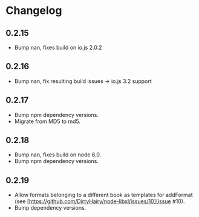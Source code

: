 # Changelog

## 0.2.15

 * Bump nan, fixes build on io.js 2.0.2

## 0.2.16

 * Bump nan, fix resulting build issues -> io.js 3.2 support

## 0.2.17

 * Bump npm dependency versions.
 * Migrate from MD5 to md5.

## 0.2.18

 * Bump nan, fixes build on node 6.0.
 * Bump npm dependency versions.

 ## 0.2.19

  * Allow formats belonging to a different book as templates for addFormat (see
    [https://github.com/DirtyHairy/node-libxl/issues/10](issue #10).
  * Bump dependency versions.

